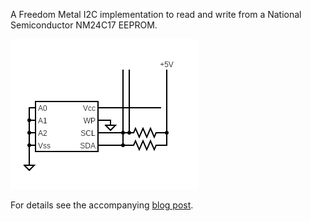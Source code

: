 A Freedom Metal I2C implementation to read and write from a National Semiconductor NM24C17 EEPROM.

![](nm24c17.png)

For details see the accompanying [blog post](https://dev.iachieved.it/iachievedit/i2c-with-the-sifive-hifive1-rev-b/).
